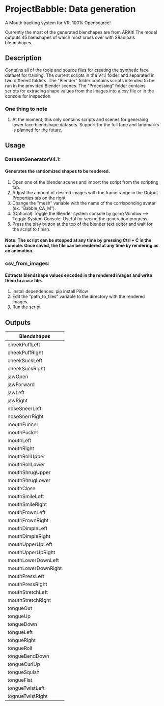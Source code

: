 # ProjectBabble: Data generation
A Mouth tracking system for VR, 100% Opensource!

Currently the most of the generated blenshapes are from ARKit! The model outputs 45 blenshapes of which most cross over with SRanipals blendshapes.

## Description
Contains all of the tools and source files for creating the synthetic face dataset for training. 
The current scripts in the V4.1 folder and separated in two different folders. The "Blender" folder contains scripts intended to be run in the provided Blender scenes. The "Processing" folder contains scripts for extracing shape values from the images into a csv file or in the console for inspection. 

### One thing to note
1. At the moment, this only contains scripts and scenes for generaing lower face blendshape datasets. Support for the full face and landmarks is planned for the future. 


## Usage

### DatasetGeneratorV4.1:
#### Generates the randomized shapes to be rendered. 
1. Open one of the blender scenes and import the script from the scripting tab.
2. Adjust the amount of desired images with the frame range in the Output Properties tab on the right
3. Change the "mesh" variable with the name of the corrisponding avatar (ex. "Babble_CA_M").
4. (Optional) Toggle the Blender system console by going Window ==> Toggle System Console. Useful for seeing the generation progress 
5. Press the play button at the top of the blender text editor and wait for the script to finish. 
  #### Note: The script can be stopped at any time by pressing Ctrl + C in the console. Once saved, the file can be rendered at any time by rendering as an animation. 
  
### csv_from_images:
#### Extracts blendshape values encoded in the rendered images and write them to a csv file. 
1. Install dependences: pip install Pillow
2. Edit the "path_to_files" variable to the directory with the rendered images.
3. Run the script


## Outputs
| Blendshapes        |
| ------------- |
|cheekPuffLeft|
|cheekPuffRight|
|cheekSuckLeft|
|cheekSuckRight|
|jawOpen|
|jawForward|
|jawLeft|
|jawRight|
|noseSneerLeft|
|noseSnerrRight|
|mouthFunnel|
|mouthPucker|
|mouthLeft|
|mouthRight|
|mouthRollUpper|
|mouthRollLower|
|mouthShrugUpper|
|mouthShrugLower|
|mouthClose|
|mouthSmileLeft|
|mouthSmileRight|
|mouthFrownLeft|
|mouthFrownRight|
|mouthDimpleLeft|
|mouthDimpleRight|
|mouthUpperUpLeft|
|mouthUpperUpRight|
|mouthLowerDownLeft|
|mouthLowerDownRight|
|mouthPressLeft|
|mouthPressRight|
|mouthStretchLeft|
|mouthStretchRight|
|tongueOut|
|tongueUp|
|tongueDown|
|tongueLeft|
|tongueRight|
|tongueRoll|
|tongueBendDown|
|tongueCurlUp|
|tongueSquish|
|tongueFlat|
|tongueTwistLeft|
|tognueTwistRight|
